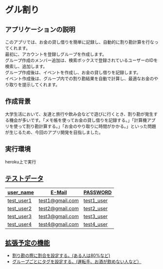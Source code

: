 # グル割り

## アプリケーションの説明
このアプリでは、お金の貸し借りを簡単に記録し、自動的に割り勘計算を行なってくれます。<br>
最初に、アカウントを登録しグループを作成します。<br>
グループ作成のメンバー追加は、検索ボックスで登録されているユーザーのIDを検索し、追加します。<br>
グループ作成後は、イベントを作成し、お金の貸し借りを記録します。<br>
イベント作成後は、グループ内での割り勘結果を自動で計算し、最適なお金のやり取りを提示してくれます。<br>

## 作成背景
大学生活において、友達と旅行や飲み会などで遊びに行くとき、割り勘が発生する機会が多いです。「メモ帳を使ってお金の貸し借りを記録する。」「計算機アプリを使って割り勘計算する。」「お金のやり取りに時間がかかる。」といった問題が生じるため、今回のアプリ開発を目指しました。

## 実行環境
heroku上で実行<a href=https://guruwari-2db54c26b26e.herokuapp.com>

## テストデータ
| user_name | E-Mail | PASSWORD |
| --- | --- | ---|
| test_user1 | test1@gmail.com | test1_user |
| test_user2 | test2@gmail.com | test2_user |
| test_user3 | test3@gmail.com | test3_user |
| test_user4 | test4@gmail.com | test4_user |

## 拡張予定の機能
- 割り勘の際に割合を設定する。(ある人は80%など)
- グループごとにタグを設定する。(運転手、お酒が飲めない人など）


